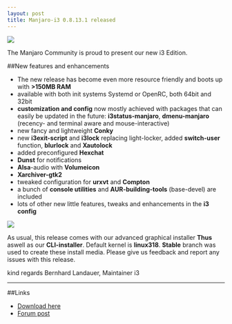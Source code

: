 ```yaml
---
layout: post
title: Manjaro-i3 0.8.13.1 released
---
```


<img src="https://manjaro.github.io/images/manjaro-i3-0.8.13.1.jpg">

The Manjaro Community is proud to present our new i3 Edition.

##New features and enhancements

* The new release has become even more resource friendly and boots up with **>150MB RAM**
* available with both init systems Systemd or OpenRC, both 64bit and 32bit
* **customization and config** now mostly achieved with packages that can easily be updated in the future:
  **i3status-manjaro**, **dmenu-manjaro** (recency- and terminal aware and mouse-interactive)
* new fancy and lightweight **Conky**
* new **i3exit-script** and **i3lock** replacing light-locker, added **switch-user** function, **blurlock** and **Xautolock**
* added preconfigured **Hexchat**
* **Dunst** for notifications
* **Alsa**-audio with **Volumeicon**
* **Xarchiver-gtk2**
* tweaked configuration for **urxvt** and **Compton**
* a bunch of **console utilities** and **AUR-building-tools** (base-devel) are included
* lots of other new little features, tweaks and enhancements in the **i3 config**

<img src="https://manjaro.github.io/images/manjaro-i3-0.8.13.1_busy.jpg">

As usual, this release comes with our advanced graphical installer **Thus** aswell as our **CLI-installer**.
Default kernel is **linux318**. **Stable** branch was used to create these install media.
Please give us feedback and report any issues with this release.

kind regards
Bernhard Landauer, Maintainer i3

----

##Links

* [Download here](http://sourceforge.net/projects/manjarolinux/files/community/i3/2015.08/)
* [Forum post](https://forum.manjaro.org/index.php?topic=24627.0)
